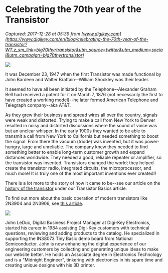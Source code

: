 # Celebrating the 70th year of the Transistor

_Captured: 2017-12-28 at 05:39 from [www.digikey.com](https://www.digikey.com/en/blog/celebrating-the-70th-year-of-the-transistor?WT.z_sm_link=blg70thyrtransistor&utm_source=twitter&utm_medium=social&utm_campaign=blg70thyrtransistor)_

![](https://www.digikey.com/-/media/Images/Blogs/2017/December/Celebrating%20the%2070th%20year%20of%20the%20Transistor/celebrating-70-year-of-transistor-hero.jpg?ts=5abbde66-6605-4275-9dfb-2811d2371787&la=en-US)

It was December 23, 1947 when the first Transistor was made functional by John Bardeen and Walter Brattain--William Shockley was their leader.

It seemed to have all been initiated by the Telephone--Alexander Graham Bell had received a patent for it on March 7, 1876 (not necessarily the first to have created a working model)--he later formed American Telephone and Telegraph company--aka AT&T.

As they grew their business and spread wires all over the country, signals were weak and distorted. Trying to make a call from New York to Denver resulted in noisy and distorted discussions where the sound of voice was but an unclear whisper. In the early 1900s they wanted to be able to transmit a call from New York to California but needed something to boost the signal. From there the vacuum (triode) was invented, but it was power-hungry, large and unreliable. The company knew they needed to find something better to enable long-term customer growth and expand distances worldwide. They needed a good, reliable repeater or amplifier, so the transistor was invented. Transistors changed the world; they helped create the transistor radio, integrated circuits, the microprocessor, and much more! It is truly one of the most important inventions ever created!!

There is a lot more to the story of how it came to be--see our article on the [history of the transistor](https://www.digikey.com/en/articles/techzone/2017/dec/transistor-basics) under our Transistor Basics article.

To find out more about the basic operation of modern transistors like 2N3904 and 2N3906, see [this article](https://www.digikey.com/en/articles/techzone/2017/dec/transistor-basics).

![](https://www.digikey.com/-/media/Images/Blogs/2017/December/Celebrating%20the%2070th%20year%20of%20the%20Transistor/celebrating-70-year-of-transistor-img5.jpg?ts=14d1551b-4029-4606-8e1c-3703a0ca6c4d&la=en-US)

John LeDuc, Digital Business Project Manager at Digi-Key Electronics, started his career in 1984 assisting Digi-Key customers with technical questions, reviewing and adding products to the catalog. He specialized in supporting the INS8073 Tiny Basic demo board from National Semiconductor. John is now enhancing the digital experience of our engineering customers by collecting and generating unique ideas to make our website better. He holds an Associate degree in Electronics Technology and is a "Midnight Engineer", tinkering with electronics in his spare time and creating unique designs with his 3D printer.
